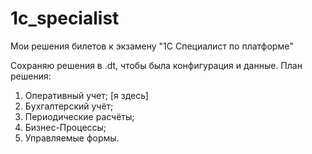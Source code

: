 # 1c_specialist
Мои решения билетов к экзамену "1С Специалист по платформе"

Сохраняю решения в .dt, чтобы была конфигурация и данные.
План решения:
1) Оперативный учет; [я здесь]
2) Бухгалтерский учёт;
3) Периодические расчёты;
4) Бизнес-Процессы;
5) Управляемые формы.
